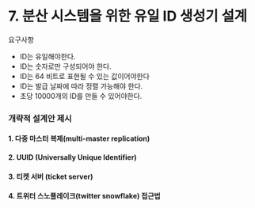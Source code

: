 # 7. 분산 시스템을 위한 유일 ID 생성기 설계

요구사항

- ID는 유일해야한다.
- ID는 숫자로만 구성되어야 한다.
- ID는 64 비트로 표현될 수 있는 값이어야한다
- ID는 발급 날짜에 따라 정렬 가능해야 한다.
- 초당 10000개의 ID를 만들 수 있어야한다.



### 개략적 설계안 제시

#### 1. 다중 마스터 복제(multi-master replication)

#### 2. UUID (Universally Unique Identifier)

#### 3. 티켓 서버 (ticket server)

#### 4. 트위터 스노플레이크(twitter snowflake) 접근법